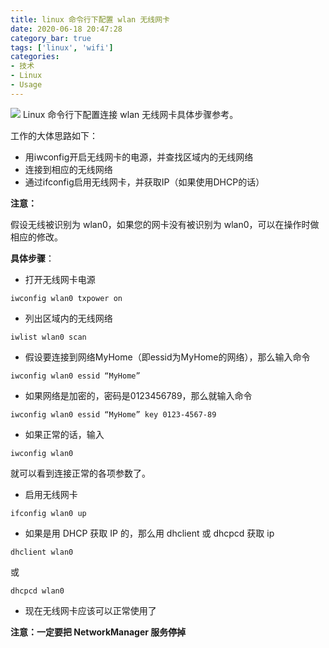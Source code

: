 ```yaml
---
title: linux 命令行下配置 wlan 无线网卡
date: 2020-06-18 20:47:28
category_bar: true
tags: ['linux', 'wifi']
categories:
- 技术
- Linux
- Usage
---
```


![](https://wpcos-1300629776.cos.ap-chengdu.myqcloud.com/Gallery/2022/11/28/1024px-WiFi_Logo.svg.png)
Linux 命令行下配置连接 wlan 无线网卡具体步骤参考。

工作的大体思路如下：

- 用iwconfig开启无线网卡的电源，并查找区域内的无线网络
- 连接到相应的无线网络
- 通过ifconfig启用无线网卡，并获取IP（如果使用DHCP的话）

**注意：**

假设无线被识别为 wlan0，如果您的网卡没有被识别为 wlan0，可以在操作时做相应的修改。

**具体步骤**：

- 打开无线网卡电源

```
iwconfig wlan0 txpower on
```

- 列出区域内的无线网络

```
iwlist wlan0 scan
```

- 假设要连接到网络MyHome（即essid为MyHome的网络），那么输入命令

```
iwconfig wlan0 essid “MyHome”
```

- 如果网络是加密的，密码是0123456789，那么就输入命令

```
iwconfig wlan0 essid “MyHome” key 0123-4567-89
```

- 如果正常的话，输入

```
iwconfig wlan0
```

就可以看到连接正常的各项参数了。

- 启用无线网卡

```
ifconfig wlan0 up
```

- 如果是用 DHCP 获取 IP 的，那么用 dhclient 或 dhcpcd 获取 ip

```
dhclient wlan0
```

或

```
dhcpcd wlan0
```

- 现在无线网卡应该可以正常使用了

**注意：一定要把 NetworkManager 服务停掉**